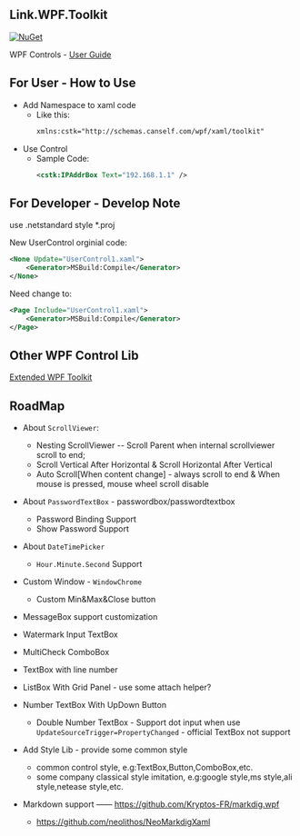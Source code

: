 ## Link.WPF.Toolkit

[![NuGet](https://img.shields.io/nuget/v/Link.WPF.Toolkit.svg)](https://www.nuget.org/packages/Link.WPF.Toolkit/)

WPF Controls - [User Guide](docs/ReadMe.md)

<!--
|   |
|:---:|
|[`IPAddrBox` Control](docs/IPAddrBox.md)| 
-->

## For User - How to Use

* Add Namespace to xaml code
    * Like this:
        ``` xml
        xmlns:cstk="http://schemas.canself.com/wpf/xaml/toolkit"
        ```
* Use Control
    * Sample Code:
        ``` xml
        <cstk:IPAddrBox Text="192.168.1.1" />
        ```

## For Developer - Develop Note

use .netstandard style *.proj

New UserControl orginial code:

``` xml
<None Update="UserControl1.xaml">
    <Generator>MSBuild:Compile</Generator>
</None>
```

Need change to:

``` xml
<Page Include="UserControl1.xaml">
    <Generator>MSBuild:Compile</Generator>
</Page>
```

## Other WPF Control Lib

[Extended WPF Toolkit](https://github.com/xceedsoftware/wpftoolkit)


## RoadMap

* About `ScrollViewer`:
    * Nesting ScrollViewer -- Scroll Parent when internal scrollviewer scroll to end;
    * Scroll Vertical After Horizontal & Scroll Horizontal After Vertical
    * Auto Scroll[When content change] - always scroll to end & When mouse is pressed, mouse wheel scroll disable
* About `PasswordTextBox` - passwordbox/passwordtextbox
    * Password Binding Support
    * Show Password Support
* About `DateTimePicker`
    * `Hour.Minute.Second` Support
* Custom Window - `WindowChrome`
    * Custom Min&Max&Close button
* MessageBox support customization
* Watermark Input TextBox
* MultiCheck ComboBox
* TextBox with line number
* ListBox With Grid Panel - use some attach helper?
* Number TextBox With UpDown Button
    * Double Number TextBox - Support dot input when use `UpdateSourceTrigger=PropertyChanged` - official TextBox not support

* Add Style Lib - provide some common style
    * common control style, e.g:TextBox,Button,ComboBox,etc.
    * some company classical style imitation, e.g:google style,ms style,ali style,netease style,etc.


* Markdown support —— https://github.com/Kryptos-FR/markdig.wpf
    * https://github.com/neolithos/NeoMarkdigXaml